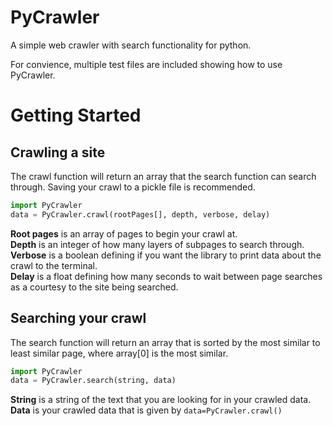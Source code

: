 # PyCrawler
A simple web crawler with search functionality for python.

For convience, multiple test files are included showing how to use PyCrawler.

# Getting Started
## Crawling a site
The crawl function will return an array that the search function can search through. Saving your crawl to a pickle file is recommended.

```python
import PyCrawler
data = PyCrawler.crawl(rootPages[], depth, verbose, delay)
```
**Root pages** is an array of pages to begin your crawl at. <br>
**Depth** is an integer of how many layers of subpages to search through. <br>
**Verbose** is a boolean defining if you want the library to print data about the crawl to the terminal. <br>
**Delay** is a float defining how many seconds to wait between page searches as a courtesy to the site being searched. <br>

## Searching your crawl
The search function will return an array that is sorted by the most similar to least similar page, where array[0] is the most similar.
```python
import PyCrawler
data = PyCrawler.search(string, data)
```
**String** is a string of the text that you are looking for in your crawled data. <br>
**Data** is your crawled data that is given by ```data=PyCrawler.crawl()```
